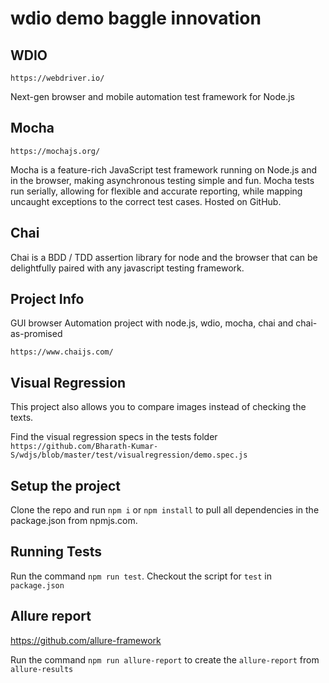 # wdio demo baggle innovation

## WDIO

`https://webdriver.io/`

Next-gen browser and mobile automation test framework for Node.js

## Mocha 

`https://mochajs.org/`

Mocha is a feature-rich JavaScript test framework running on Node.js and in the browser, making asynchronous testing simple and fun. Mocha tests run serially, allowing for flexible and accurate reporting, while mapping uncaught exceptions to the correct test cases. Hosted on GitHub.

## Chai

Chai is a BDD / TDD assertion library for node and the browser that can be delightfully paired with any javascript testing framework.

## Project Info

GUI browser Automation project with node.js, wdio, mocha, chai and chai-as-promised

`https://www.chaijs.com/`

## Visual Regression

This project also allows you to compare images instead of checking the texts.

Find the visual regression specs in the tests folder `https://github.com/Bharath-Kumar-S/wdjs/blob/master/test/visualregression/demo.spec.js`

## Setup the project

Clone the repo and run `npm i` or `npm install` to pull all dependencies in the package.json from npmjs.com.

## Running Tests

Run the command `npm run test`. Checkout the script for `test` in `package.json`

## Allure report

https://github.com/allure-framework

Run the command `npm run allure-report` to create the `allure-report` from `allure-results` 


